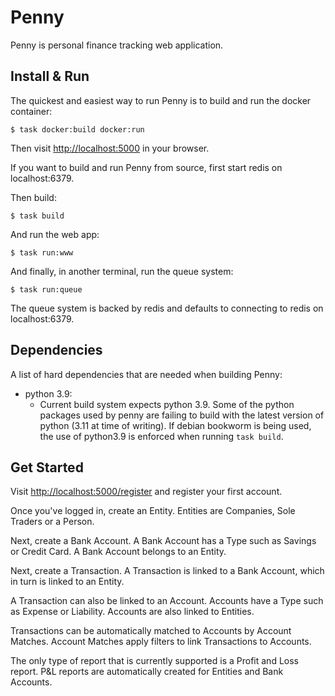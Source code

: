 # Penny

Penny is personal finance tracking web application.

## Install & Run

The quickest and easiest way to run Penny is to build and run the docker container:
```
$ task docker:build docker:run
```

Then visit [http://localhost:5000](http://localhost:5000) in your browser.

If you want to build and run Penny from source, first start redis on localhost:6379.

Then build:
```
$ task build
```

And run the web app:
```
$ task run:www
```

And finally, in another terminal, run the queue system:
```
$ task run:queue
```

The queue system is backed by redis and defaults to connecting to redis on localhost:6379.

## Dependencies

A list of hard dependencies that are needed when building Penny:
 * python 3.9:
   * Current build system expects python 3.9. Some of the python packages used by penny are failing to build with the latest version of python (3.11 at time of writing). If debian bookworm is being used, the use of python3.9 is enforced when running `task build`.

## Get Started

Visit [http://localhost:5000/register](http://localhost:5000/register) and register your first account.

Once you've logged in, create an Entity. Entities are Companies, Sole Traders or a Person.

Next, create a Bank Account. A Bank Account has a Type such as Savings or Credit Card. A Bank Account belongs to an Entity.

Next, create a Transaction. A Transaction is linked to a Bank Account, which in turn is linked to an Entity.

A Transaction can also be linked to an Account. Accounts have a Type such as Expense or Liability. Accounts are also linked to Entities.

Transactions can be automatically matched to Accounts by Account Matches. Account Matches apply filters to link Transactions to Accounts.

The only type of report that is currently supported is a Profit and Loss
report. P&L reports are automatically created for Entities and Bank Accounts.
